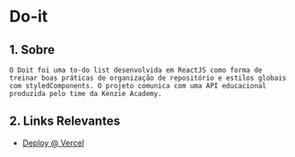 # Do-it

## 1. Sobre

    O Doit foi uma to-do list desenvolvida em ReactJS como forma de treinar boas práticas de organização de repositório e estilos globais com styledComponents. O projeto comunica com uma API educacional produzida pelo time da Kenzie Academy.


## 2. Links Relevantes

- <a name="deploy-vercel" href="https://kenzie-hub-kappa-sable.vercel.app/" target="_blank">Deploy @ Vercel</a>
